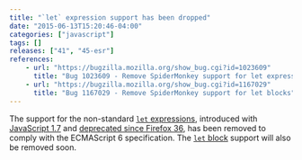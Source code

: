 ```yaml
---
title: "`let` expression support has been dropped"
date: "2015-06-13T15:20:46-04:00"
categories: ["javascript"]
tags: []
releases: ["41", "45-esr"]
references:
    - url: "https://bugzilla.mozilla.org/show_bug.cgi?id=1023609"
      title: "Bug 1023609 - Remove SpiderMonkey support for let expressions"
    - url: "https://bugzilla.mozilla.org/show_bug.cgi?id=1167029"
      title: "Bug 1167029 - Remove SpiderMonkey support for let blocks"
---
```

The support for the non-standard [`let` expressions](https://developer.mozilla.org/docs/Web/JavaScript/Reference/Statements/let#let_expressions), introduced with [JavaScript 1.7](https://developer.mozilla.org/docs/Web/JavaScript/New_in_JavaScript/1.7) and [deprecated since Firefox 36](https://www.fxsitecompat.dev/en-CA/docs/2014/let-blocks-and-expressions-have-been-deprecated/), has been removed to comply with the ECMAScript 6 specification. The [`let` block](https://developer.mozilla.org/docs/Web/JavaScript/Reference/Statements/let#let_blocks) support will also be removed soon.
